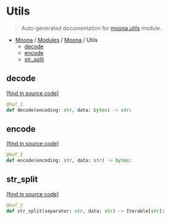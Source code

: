 # Utils

> Auto-generated documentation for [moona.utils](https://github.com/katunilya/moona/blob/main/moona/utils.py) module.

- [Moona](../README.md#-moona) / [Modules](../MODULES.md#moona-modules) / [Moona](index.md#moona) / Utils
    - [decode](#decode)
    - [encode](#encode)
    - [str_split](#str_split)

## decode

[[find in source code]](https://github.com/katunilya/moona/blob/main/moona/utils.py#L6)

```python
@hof_2
def decode(encoding: str, data: bytes) -> str:
```

## encode

[[find in source code]](https://github.com/katunilya/moona/blob/main/moona/utils.py#L11)

```python
@hof_2
def encode(encoding: str, data: str) -> bytes:
```

## str_split

[[find in source code]](https://github.com/katunilya/moona/blob/main/moona/utils.py#L16)

```python
@hof_2
def str_split(separator: str, data: str) -> Iterable[str]:
```
